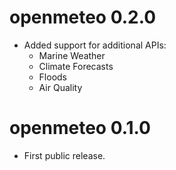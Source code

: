 # openmeteo 0.2.0

* Added support for additional APIs:
  * Marine Weather
  * Climate Forecasts
  * Floods
  * Air Quality

# openmeteo 0.1.0

* First public release.
